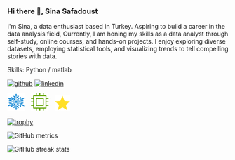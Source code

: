 ### Hi there 👋, Sina Safadoust
I'm Sina, a data enthusiast based in Turkey.
Aspiring to build a career in the data analysis field, Currently, I am honing my skills as a data analyst through self-study, online courses, and hands-on projects. I enjoy exploring diverse datasets, employing statistical tools, and visualizing trends to tell compelling stories with data.

Skills: Python / matlab 



[<img src='https://cdn.jsdelivr.net/npm/simple-icons@3.0.1/icons/github.svg' alt='github' height='40'>](https://github.com/sina-safa)  [<img src='https://cdn.jsdelivr.net/npm/simple-icons@3.0.1/icons/linkedin.svg' alt='linkedin' height='40'>](https://www.linkedin.com/in/www.linkedin.com/in/sina-safadoust/)  

<a href='https://archiveprogram.github.com/'><img src='https://raw.githubusercontent.com/acervenky/animated-github-badges/master/assets/acbadge.gif' width='40' height='40'></a> <a href='https://docs.github.com/en/developers'><img src='https://raw.githubusercontent.com/acervenky/animated-github-badges/master/assets/devbadge.gif' width='40' height='40'></a> <a href='https://stars.github.com/'><img src='https://raw.githubusercontent.com/acervenky/animated-github-badges/master/assets/starbadge.gif' width='35' height='35'></a> 

[![trophy](https://github-profile-trophy.vercel.app/?username=sina-safa)](https://github.com/ryo-ma/github-profile-trophy)

![GitHub metrics](https://metrics.lecoq.io/sina-safa)  

![GitHub streak stats](https://streak-stats.demolab.com/?user=sina-safa)  

